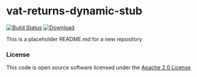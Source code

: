 # vat-returns-dynamic-stub

[![Build Status](https://travis-ci.org/hmrc/vat-returns-dynamic-stub.svg)](https://travis-ci.org/hmrc/vat-returns-dynamic-stub) [ ![Download](https://api.bintray.com/packages/hmrc/releases/vat-returns-dynamic-stub/images/download.svg) ](https://bintray.com/hmrc/releases/vat-returns-dynamic-stub/_latestVersion)

This is a placeholder README.md for a new repository

### License

This code is open source software licensed under the [Apache 2.0 License]("http://www.apache.org/licenses/LICENSE-2.0.html")